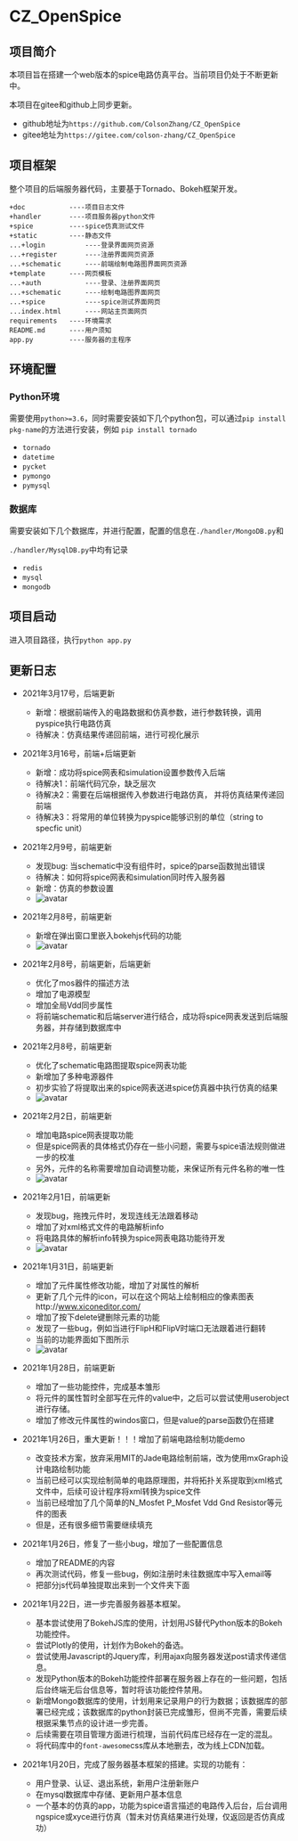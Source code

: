 # CZ_OpenSpice

## 项目简介

本项目旨在搭建一个web版本的spice电路仿真平台。当前项目仍处于不断更新中。

本项目在gitee和github上同步更新。

* github地址为`https://github.com/ColsonZhang/CZ_OpenSpice`
* gitee地址为`https://gitee.com/colson-zhang/CZ_OpenSpice`

## 项目框架

整个项目的后端服务器代码，主要基于Tornado、Bokeh框架开发。

```
+doc           ----项目日志文件
+handler       ----项目服务器python文件
+spice         ----spice仿真测试文件
+static        ----静态文件
...+login          ----登录界面网页资源
...+register       ----注册界面网页资源
...+schematic      ----前端绘制电路图界面网页资源
+template      ----网页模板
...+auth           ----登录、注册界面网页
...+schematic      ----绘制电路图界面网页
...+spice          ----spice测试界面网页
...index.html      ----网站主页面网页
requirements   ----环境需求
README.md      ----用户须知
app.py         ----服务器的主程序
```

## 环境配置

### Python环境

需要使用`python>=3.6`，同时需要安装如下几个python包，可以通过`pip install pkg-name`的方法进行安装，例如 `pip install tornado`

* `tornado`
* `datetime`
* `pycket`
* `pymongo`
* `pymysql`

### 数据库

需要安装如下几个数据库，并进行配置，配置的信息在`./handler/MongoDB.py`和

`./handler/MysqlDB.py`中均有记录

* `redis`
* `mysql`
* `mongodb`

## 项目启动

进入项目路径，执行`python app.py`

## 更新日志

* 2021年3月17号，后端更新

  * 新增：根据前端传入的电路数据和仿真参数，进行参数转换，调用pyspice执行电路仿真
  * 待解决：仿真结果传递回前端，进行可视化展示
* 2021年3月16号，前端+后端更新

  * 新增：成功将spice网表和simulation设置参数传入后端
  * 待解决1：前端代码冗杂，缺乏层次
  * 待解决2：需要在后端根据传入参数进行电路仿真， 并将仿真结果传递回前端
  * 待解决3：将常用的单位转换为pyspice能够识别的单位（string to specfic unit）
* 2021年2月9号，前端更新

  * 发现bug: 当schematic中没有组件时，spice的parse函数抛出错误
  * 待解决：如何将spice网表和simulation同时传入服务器
  * 新增：仿真的参数设置
  * ![avatar](./doc/schematic6.png)
* 2021年2月8号，前端更新

  * 新增在弹出窗口里嵌入bokehjs代码的功能
  * ![avatar](./doc/schematic5.png)
* 2021年2月8号，前端更新，后端更新

  * 优化了mos器件的描述方法
  * 增加了电源模型
  * 增加全局Vdd同步属性
  * 将前端schematic和后端server进行结合，成功将spice网表发送到后端服务器，并存储到数据库中
* 2021年2月8号，前端更新

  * 优化了schematic电路图提取spice网表功能
  * 新增加了多种电源器件
  * 初步实验了将提取出来的spice网表送进spice仿真器中执行仿真的结果
  * ![avatar](./doc/schematic4.png)
* 2021年2月2日，前端更新

  * 增加电路spice网表提取功能
  * 但是spice网表的具体格式仍存在一些小问题，需要与spice语法规则做进一步的校准
  * 另外，元件的名称需要增加自动调整功能，来保证所有元件名称的唯一性
  * ![avatar](./doc/schematic3.png)
* 2021年2月1日，前端更新

  * 发现bug，拖拽元件时，发现连线无法跟着移动
  * 增加了对xml格式文件的电路解析info
  * 将电路具体的解析info转换为spice网表电路功能待开发
  * ![avatar](./doc/schematic2.png)
* 2021年1月31日，前端更新

  * 增加了元件属性修改功能，增加了对属性的解析
  * 更新了几个元件的icon，可以在这个网站上绘制相应的像素图表http://www.xiconeditor.com/
  * 增加了按下delete键删除元素的功能
  * 发现了一些bug，例如当进行FlipH和FlipV时端口无法跟着进行翻转
  * 当前的功能界面如下图所示
  * ![avatar](./doc/schematic1.png)
* 2021年1月28日，前端更新

  * 增加了一些功能控件，完成基本雏形
  * 将元件的属性暂时全部写在元件的value中，之后可以尝试使用userobject进行存储。
  * 增加了修改元件属性的windos窗口，但是value的parse函数仍在搭建
* 2021年1月26日，重大更新！！！增加了前端电路绘制功能demo

  * 改变技术方案，放弃采用MIT的Jade电路绘制前端，改为使用mxGraph设计电路绘制功能
  * 当前已经可以实现绘制简单的电路原理图，并将拓扑关系提取到xml格式文件中，后续可设计程序将xml转换为spice文件
  * 当前已经增加了几个简单的N_Mosfet P_Mosfet Vdd Gnd Resistor等元件的图表
  * 但是，还有很多细节需要继续填充
* 2021年1月26日，修复了一些小bug，增加了一些配置信息

  * 增加了README的内容
  * 再次测试代码，修复一些bug，例如注册时未往数据库中写入email等
  * 把部分js代码单独提取出来到一个文件夹下面
* 2021年1月22日，进一步完善服务器基本框架。

  * 基本尝试使用了BokehJS库的使用，计划用JS替代Python版本的Bokeh功能控件。
  * 尝试Plotly的使用，计划作为Bokeh的备选。
  * 尝试使用Javascript的Jquery库，利用ajax向服务器发送post请求传递信息。
  * 发现Python版本的Bokeh功能控件部署在服务器上存在的一些问题，包括后台终端无后台信息等，暂时将该功能控件禁用。
  * 新增Mongo数据库的使用，计划用来记录用户的行为数据；该数据库的部署已经完成；该数据库的python封装已完成雏形，但尚不完善，需要后续根据采集节点的设计进一步完善。
  * 后续需要在项目管理方面进行梳理，当前代码库已经存在一定的混乱。
  * 将代码库中的`font-awesome`css库从本地删去，改为线上CDN加载。
* 2021年1月20日，完成了服务器基本框架的搭建。实现的功能有：

  * 用户登录、认证、退出系统，新用户注册新账户
  * 在mysql数据库中存储、更新用户基本信息
  * 一个基本的仿真的app，功能为spice语言描述的电路传入后台，后台调用ngspice或xyce进行仿真（暂未对仿真结果进行处理，仅返回是否仿真成功）
